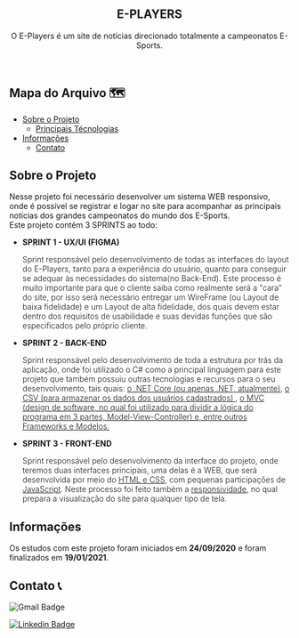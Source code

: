 <link rel="preconnect" href="https://fonts.gstatic.com">
<link href="https://fonts.googleapis.com/css2?family=Roboto:wght@100;300;400;500;700;900&display=swap" rel="stylesheet">

<!-- Logo -->
<br>

  <h2 align="center">E-PLAYERS</h2>

  <p align="center">
    O E-Players é um site de notícias direcionado totalmente a campeonatos E-Sports.
    <br />
    <br />
    <br />
  </p>
</p>



<!-- Mapa -->
## Mapa do Arquivo 🗺️

* [Sobre o Projeto](#about)
  * [Principais Técnologias](#tec)
* [Informações](#info)
  * [Contato](#contato) 



<!-- Sobre o Projeto -->
## Sobre o Projeto
<p id="about">
Nesse projeto foi necessário desenvolver um sistema WEB responsivo, onde é possível se registrar e logar no site para acompanhar as principais notícias dos grandes campeonatos do mundo dos E-Sports. <br>Este projeto contém 3 SPRINTS ao todo:
</p>

* <p style="font-weight: bolder"> SPRINT 1 - UX/UI (FIGMA) </p>
  <p style="font-weight: 300;"> Sprint responsável pelo desenvolvimento de todas as interfaces do layout do E-Players, tanto para a experiência do usuário, quanto para conseguir se adequar às necessidades do sistema(no Back-End). Este processo é muito importante para que o cliente saiba como realmente será a "cara" do site, por isso será necessário entregar um WireFrame (ou Layout de baixa fidelidade) e um Layout de alta fidelidade, dos quais devem estar dentro dos requisitos de usabilidade e suas devidas funções que são especificados pelo próprio cliente.</p>

* <p style="font-weight: bolder;"> SPRINT 2 - BACK-END </p>
  <p style="font-weight: 300;"> Sprint responsável pelo desenvolvimento de toda a estrutura por trás da aplicação, onde foi utilizado o C# como a principal linguagem para este projeto que também possuiu outras tecnologias e recursos para o seu desenvolvimento, tais quais: <span style="text-decoration: underline">o .NET Core (ou apenas .NET, atualmente)</span>, <span style="text-decoration: underline">o CSV (para armazenar os dados dos usuários cadastrados) </span>, <span style="text-decoration: underline">o MVC (design de software, no qual foi utilizado para dividir a lógica do programa em 3 partes, Model-View-Controller) e, <span style="text-decoration: underline">entre outros Frameworks e Modelos. </span></p>

* <p style="font-weight: bolder;"> SPRINT 3 - FRONT-END </p>
  <p style="font-weight: 300;"> Sprint responsável pelo desenvolvimento da interface do projeto, onde teremos duas interfaces principais, uma delas é a WEB, que será desenvolvida por meio do <span style="text-decoration: underline">HTML e CSS</span>, com pequenas participações de <span style="text-decoration: underline">JavaScript</span>. Neste processo foi feito também a <span style="text-decoration: underline">responsividade</span>, no qual prepara a visualização do site para qualquer tipo de tela. </p>

## Informações
<p id="info">Os estudos com este projeto foram iniciados em <span style="font-weight: bolder;">24/09/2020</span> e foram finalizados em <span style="font-weight: bolder;">19/01/2021</span>.</p>

<!-- Contato -->
## Contato 📞
<p id="contato">
  
![Gmail Badge](https://img.shields.io/badge/-apolinariodev@gmail.com-CC2927?style=flat-square&logo=Gmail&logoColor=white)
  
[![Linkedin Badge](https://img.shields.io/badge/-Lucas%20Apolinário-%231572B6?style=flat-square&logo=Linkedin&logoColor=white&link=https://www.linkedin.com/in/luqonhas/)](https://www.linkedin.com/in/luqonhas/)

